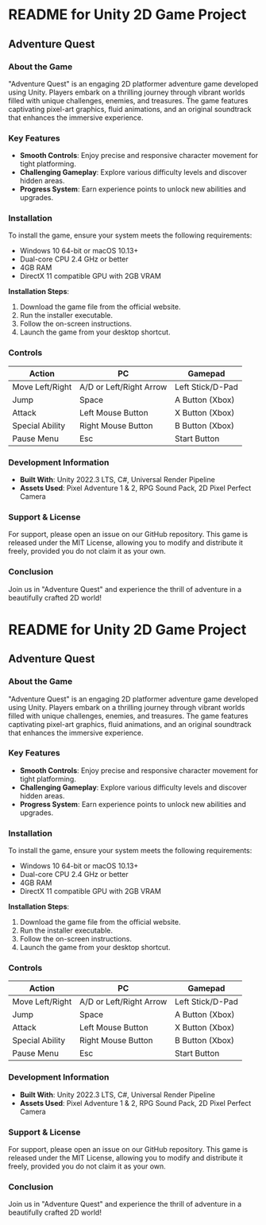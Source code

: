 # README for Unity 2D Game Project

## Adventure Quest

### About the Game
"Adventure Quest" is an engaging 2D platformer adventure game developed using Unity. Players embark on a thrilling journey through vibrant worlds filled with unique challenges, enemies, and treasures. The game features captivating pixel-art graphics, fluid animations, and an original soundtrack that enhances the immersive experience.

### Key Features
- **Smooth Controls**: Enjoy precise and responsive character movement for tight platforming.
- **Challenging Gameplay**: Explore various difficulty levels and discover hidden areas.
- **Progress System**: Earn experience points to unlock new abilities and upgrades.

### Installation
To install the game, ensure your system meets the following requirements:
- Windows 10 64-bit or macOS 10.13+
- Dual-core CPU 2.4 GHz or better
- 4GB RAM
- DirectX 11 compatible GPU with 2GB VRAM

**Installation Steps**:
1. Download the game file from the official website.
2. Run the installer executable.
3. Follow the on-screen instructions.
4. Launch the game from your desktop shortcut.

### Controls
| Action               | PC                      | Gamepad                |
|----------------------|-------------------------|------------------------|
| Move Left/Right      | A/D or Left/Right Arrow | Left Stick/D-Pad       |
| Jump                 | Space                   | A Button (Xbox)        |
| Attack               | Left Mouse Button       | X Button (Xbox)        |
| Special Ability      | Right Mouse Button      | B Button (Xbox)        |
| Pause Menu           | Esc                     | Start Button           |

### Development Information
- **Built With**: Unity 2022.3 LTS, C#, Universal Render Pipeline
- **Assets Used**: Pixel Adventure 1 & 2, RPG Sound Pack, 2D Pixel Perfect Camera

### Support & License
For support, please open an issue on our GitHub repository. This game is released under the MIT License, allowing you to modify and distribute it freely, provided you do not claim it as your own.

### Conclusion
Join us in "Adventure Quest" and experience the thrill of adventure in a beautifully crafted 2D world! 

# README for Unity 2D Game Project

## Adventure Quest

### About the Game
"Adventure Quest" is an engaging 2D platformer adventure game developed using Unity. Players embark on a thrilling journey through vibrant worlds filled with unique challenges, enemies, and treasures. The game features captivating pixel-art graphics, fluid animations, and an original soundtrack that enhances the immersive experience.

### Key Features
- **Smooth Controls**: Enjoy precise and responsive character movement for tight platforming.
- **Challenging Gameplay**: Explore various difficulty levels and discover hidden areas.
- **Progress System**: Earn experience points to unlock new abilities and upgrades.

### Installation
To install the game, ensure your system meets the following requirements:
- Windows 10 64-bit or macOS 10.13+
- Dual-core CPU 2.4 GHz or better
- 4GB RAM
- DirectX 11 compatible GPU with 2GB VRAM

**Installation Steps**:
1. Download the game file from the official website.
2. Run the installer executable.
3. Follow the on-screen instructions.
4. Launch the game from your desktop shortcut.

### Controls
| Action               | PC                      | Gamepad                |
|----------------------|-------------------------|------------------------|
| Move Left/Right      | A/D or Left/Right Arrow | Left Stick/D-Pad       |
| Jump                 | Space                   | A Button (Xbox)        |
| Attack               | Left Mouse Button       | X Button (Xbox)        |
| Special Ability      | Right Mouse Button      | B Button (Xbox)        |
| Pause Menu           | Esc                     | Start Button           |

### Development Information
- **Built With**: Unity 2022.3 LTS, C#, Universal Render Pipeline
- **Assets Used**: Pixel Adventure 1 & 2, RPG Sound Pack, 2D Pixel Perfect Camera

### Support & License
For support, please open an issue on our GitHub repository. This game is released under the MIT License, allowing you to modify and distribute it freely, provided you do not claim it as your own.

### Conclusion
Join us in "Adventure Quest" and experience the thrill of adventure in a beautifully crafted 2D world!
